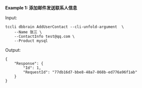 **Example 1: 添加邮件发送联系人信息**



Input: 

```
tccli dbbrain AddUserContact --cli-unfold-argument  \
    --Name 张三 \
    --ContactInfo test@qq.com \
    --Product mysql
```

Output: 
```
{
    "Response": {
        "Id": 1,
        "RequestId": "77db16d7-bbe8-48a7-868b-ed776a96f1ab"
    }
}
```

